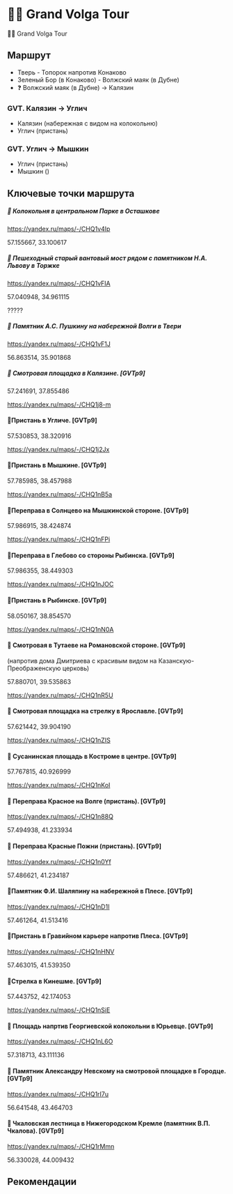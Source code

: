 # 🚴‍♂️ Grand Volga Tour

🚴‍♂️ Grand Volga Tour

## Маршрут

- Тверь - Топорок напротив Конаково
- Зеленый Бор (в Конаково) - Волжский маяк (в Дубне)
- ❓ Волжский маяк (в Дубне) → Калязин


### GVT. Калязин → Углич
- Калязин (набережная с видом на колокольню)
- Углич (пристань)

### GVT. Углич → Мышкин
- Углич (пристань)
- Мышкин ()






## Ключевые точки маршрута


#####  📍 Колокольня в центральном Парке в Осташкове

https://yandex.ru/maps/-/CHQ1v4Ip

57.155667, 33.100617






##### 📍 Пешеходный старый вантовый мост рядом с памятником Н.А. Львову в Торжке

https://yandex.ru/maps/-/CHQ1vFIA

57.040948, 34.961115


?????


##### 📍 Памятник А.С. Пушкину на набережной Волги в Твери 

https://yandex.ru/maps/-/CHQ1vF1J

56.863514, 35.901868



##### 📍 Смотровая площадка в Калязине. [GVTp9]

57.241691, 37.855486

https://yandex.ru/maps/-/CHQ1j8-m





#### 📍Пристань в Угличе. [GVTp9]

57.530853, 38.320916

https://yandex.ru/maps/-/CHQ1j2Jx






#### 📍Пристань в Мышкине. [GVTp9]

57.785985, 38.457988

https://yandex.ru/maps/-/CHQ1nB5a






#### 📍Переправа в Солнцево на Мышкинской стороне. [GVTp9]

57.986915, 38.424874

https://yandex.ru/maps/-/CHQ1nFPi






#### 📍Переправа в Глебово со стороны Рыбинска. [GVTp9]

57.986355, 38.449303

https://yandex.ru/maps/-/CHQ1nJOC





#### 📍Пристань в Рыбинске. [GVTp9]

58.050167, 38.854570

https://yandex.ru/maps/-/CHQ1nN0A






#### 📍 Смотровая в Тутаеве на Романовской стороне. [GVTp9]

(напротив дома Дмитриева с красивым видом на Казанскую-Преображенскую церковь)

57.880701, 39.535863

https://yandex.ru/maps/-/CHQ1nR5U





#### 📍 Смотровая площадка на стрелку в Ярославле. [GVTp9]

57.621442, 39.904190

https://yandex.ru/maps/-/CHQ1nZIS


#### 📍 Сусанинская площадь в Костроме в центре. [GVTp9]

57.767815, 40.926999

https://yandex.ru/maps/-/CHQ1nKoI


#### 📍 Переправа Красное на Волге (пристань). [GVTp9]

https://yandex.ru/maps/-/CHQ1n88Q

57.494938, 41.233934




#### 📍 Переправа Красные Пожни (пристань). [GVTp9]

https://yandex.ru/maps/-/CHQ1n0Yf

57.486621, 41.234187




#### 📍Памятник Ф.И. Шаляпину на набережной в Плесе. [GVTp9]

https://yandex.ru/maps/-/CHQ1nD1I

57.461264, 41.513416




#### 📍Пристань в Гравийном карьере напротив Плеса. [GVTp9]

https://yandex.ru/maps/-/CHQ1nHNV

57.463015, 41.539350





#### 📍Стрелка в Кинешме. [GVTp9]

57.443752, 42.174053

https://yandex.ru/maps/-/CHQ1nSiE





#### 📍 Площадь напртив Георгиевской колокольни в Юрьевце. [GVTp9]

https://yandex.ru/maps/-/CHQ1nL6O

57.318713, 43.111136







#### 📍 Памятник Александру Невскому на смотровой площадке в Городце. [GVTp9]

https://yandex.ru/maps/-/CHQ1rI7u

56.641548, 43.464703



#### 📍 Чкаловская лестница в Нижегородском Кремле (памятник В.П. Чкалова). [GVTp9]

https://yandex.ru/maps/-/CHQ1rMmn

56.330028, 44.009432



## Рекомендации









